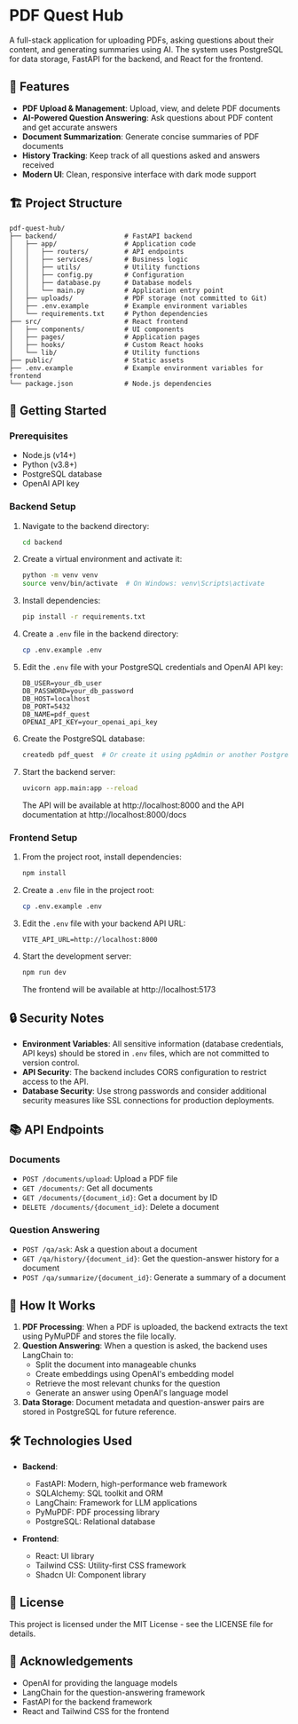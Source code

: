 # PDF Quest Hub

A full-stack application for uploading PDFs, asking questions about their content, and generating summaries using AI. The system uses PostgreSQL for data storage, FastAPI for the backend, and React for the frontend.

## 🌟 Features

- **PDF Upload & Management**: Upload, view, and delete PDF documents
- **AI-Powered Question Answering**: Ask questions about PDF content and get accurate answers
- **Document Summarization**: Generate concise summaries of PDF documents
- **History Tracking**: Keep track of all questions asked and answers received
- **Modern UI**: Clean, responsive interface with dark mode support

## 🏗️ Project Structure

```
pdf-quest-hub/
├── backend/                 # FastAPI backend
│   ├── app/                 # Application code
│   │   ├── routers/         # API endpoints
│   │   ├── services/        # Business logic
│   │   ├── utils/           # Utility functions
│   │   ├── config.py        # Configuration
│   │   ├── database.py      # Database models
│   │   └── main.py          # Application entry point
│   ├── uploads/             # PDF storage (not committed to Git)
│   ├── .env.example         # Example environment variables
│   └── requirements.txt     # Python dependencies
├── src/                     # React frontend
│   ├── components/          # UI components
│   ├── pages/               # Application pages
│   ├── hooks/               # Custom React hooks
│   └── lib/                 # Utility functions
├── public/                  # Static assets
├── .env.example             # Example environment variables for frontend
└── package.json             # Node.js dependencies
```

## 🚀 Getting Started

### Prerequisites

- Node.js (v14+)
- Python (v3.8+)
- PostgreSQL database
- OpenAI API key

### Backend Setup

1. Navigate to the backend directory:
   ```bash
   cd backend
   ```

2. Create a virtual environment and activate it:
   ```bash
   python -m venv venv
   source venv/bin/activate  # On Windows: venv\Scripts\activate
   ```

3. Install dependencies:
   ```bash
   pip install -r requirements.txt
   ```

4. Create a `.env` file in the backend directory:
   ```bash
   cp .env.example .env
   ```

5. Edit the `.env` file with your PostgreSQL credentials and OpenAI API key:
   ```
   DB_USER=your_db_user
   DB_PASSWORD=your_db_password
   DB_HOST=localhost
   DB_PORT=5432
   DB_NAME=pdf_quest
   OPENAI_API_KEY=your_openai_api_key
   ```

6. Create the PostgreSQL database:
   ```bash
   createdb pdf_quest  # Or create it using pgAdmin or another PostgreSQL tool
   ```

7. Start the backend server:
   ```bash
   uvicorn app.main:app --reload
   ```

   The API will be available at http://localhost:8000 and the API documentation at http://localhost:8000/docs

### Frontend Setup

1. From the project root, install dependencies:
   ```bash
   npm install
   ```

2. Create a `.env` file in the project root:
   ```bash
   cp .env.example .env
   ```

3. Edit the `.env` file with your backend API URL:
   ```
   VITE_API_URL=http://localhost:8000
   ```

4. Start the development server:
   ```bash
   npm run dev
   ```

   The frontend will be available at http://localhost:5173

## 🔒 Security Notes

- **Environment Variables**: All sensitive information (database credentials, API keys) should be stored in `.env` files, which are not committed to version control.
- **API Security**: The backend includes CORS configuration to restrict access to the API.
- **Database Security**: Use strong passwords and consider additional security measures like SSL connections for production deployments.

## 📚 API Endpoints

### Documents

- `POST /documents/upload`: Upload a PDF file
- `GET /documents/`: Get all documents
- `GET /documents/{document_id}`: Get a document by ID
- `DELETE /documents/{document_id}`: Delete a document

### Question Answering

- `POST /qa/ask`: Ask a question about a document
- `GET /qa/history/{document_id}`: Get the question-answer history for a document
- `POST /qa/summarize/{document_id}`: Generate a summary of a document

## 🧠 How It Works

1. **PDF Processing**: When a PDF is uploaded, the backend extracts the text using PyMuPDF and stores the file locally.
2. **Question Answering**: When a question is asked, the backend uses LangChain to:
   - Split the document into manageable chunks
   - Create embeddings using OpenAI's embedding model
   - Retrieve the most relevant chunks for the question
   - Generate an answer using OpenAI's language model
3. **Data Storage**: Document metadata and question-answer pairs are stored in PostgreSQL for future reference.

## 🛠️ Technologies Used

- **Backend**:
  - FastAPI: Modern, high-performance web framework
  - SQLAlchemy: SQL toolkit and ORM
  - LangChain: Framework for LLM applications
  - PyMuPDF: PDF processing library
  - PostgreSQL: Relational database

- **Frontend**:
  - React: UI library
  - Tailwind CSS: Utility-first CSS framework
  - Shadcn UI: Component library

## 📝 License

This project is licensed under the MIT License - see the LICENSE file for details.

## 🙏 Acknowledgements

- OpenAI for providing the language models
- LangChain for the question-answering framework
- FastAPI for the backend framework
- React and Tailwind CSS for the frontend
